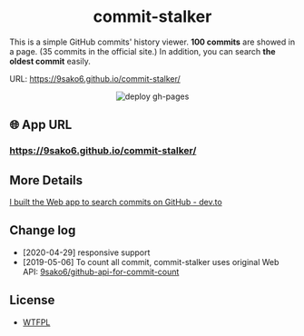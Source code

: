 <h1 align="center"><strong>commit-stalker</strong></h1>

This is a simple GitHub commits' history viewer.
**100 commits** are showed in a page. (35 commits in the official site.)
In addition, you can search **the oldest commit** easily.

URL: https://9sako6.github.io/commit-stalker/

<p align="center">
    <img src="figs/demo_pc.gif" alt="deploy gh-pages" />
</p>

## 🌐 App URL

### **https://9sako6.github.io/commit-stalker/**

## More Details

[I built the Web app to search commits on GitHub - dev.to](https://dev.to/9sako6/i-built-the-web-app-to-search-commits-on-github-3l82)

## Change log
- [2020-04-29] responsive support
- [2019-05-06]
To count all commit, commit-stalker uses original Web API: [9sako6/github-api-for-commit-count](https://github.com/9sako6/github-api-for-commit-count)


## License
- [WTFPL](https://github.com/9sako6/commit-stalker/blob/master/LICENSE.md)